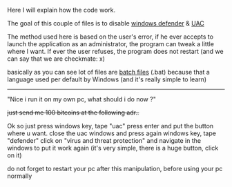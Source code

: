 Here I will explain how the code work.

The goal of this couple of files is to disable [windows defender](https://en.wikipedia.org/wiki/Microsoft_Defender) & [UAC](https://www.digitalcitizen.life/uac-why-you-should-never-turn-it-off/)

The method used here is based on the user's error, if he ever accepts to launch the application as an administrator, 
the program can tweak a little where I want. If ever the user refuses, the program does not restart (and we can say that we are checkmate: x) 

basically as you can see lot of files are [batch files](https://en.wikipedia.org/wiki/Batch_file) (.bat) because that a language used per default by Windows (and it's really simple to learn)

------------------------------------------------------------------------------------------------

"Nice i run it on my own pc, what should i do now ?"

~~just send me 100 bitcoins at the following adr..~~

Ok so just press windows key, tape "uac" press enter and put the button where u want. 
close the uac windows and press again windows key, tape "defender" click on "virus and threat protection" and navigate in the windows to put it work again (it's very simple, there is a huge button, click on it)

do not forget to restart your pc after this manipulation, before using your pc normally
